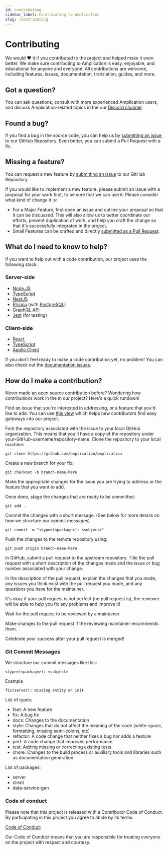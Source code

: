 ```yaml
---
id: contributing
sidebar_label: Contributing to Amplication
slug: /contributing
---
```


# Contributing

We would ❤️ it if you contributed to the project and helped make it even better.
We make sure contributing to Amplication is easy, enjoyable, and educational for anyone and everyone. All contributions are welcome, including features, issues, documentation, translation, guides, and more.

## Got a question?

You can ask questions, consult with more experienced Amplication users, and discuss Amplication-related topics in the our [Discord channel](https://discord.gg/b8MrjU6).

## Found a bug?

If you find a bug in the source code, you can help us by [submitting an issue](https://github.com/amplication/amplication/issues/new?assignees=&labels=type%3A%20bug&template=bug_report.md&title=) to our GitHub Repository. Even better, you can submit a Pull Request with a fix.

## Missing a feature?

You can request a new feature by [submitting an issue](https://github.com/amplication/amplication/issues/new?assignees=&labels=type%3A%20feature%20request&template=feature_request.md&title=) to our GitHub Repository.

If you would like to implement a new feature, please submit an issue with a proposal for your work first, to be sure that we can use it. Please consider what kind of change it is:

- For a Major Feature, first open an issue and outline your proposal so that it can be discussed. This will also allow us to better coordinate our efforts, prevent duplication of work, and help you craft the change so that it's successfully integrated in the project.
- Small Features can be crafted and directly [submitted as a Pull Request](#submit-pr).

## What do I need to know to help?

If you want to help out with a code contribution, our project uses the following stack:

### Server-side

- [Node.JS](https://nodejs.org/)
- [TypeScript](https://www.typescriptlang.org/docs)
- [NestJS](https://docs.nestjs.com/)
- [Prisma](https://www.prisma.io/docs/) (with [PostgreSQL](https://www.postgresql.org/about/))
- [GraphQL API](https://docs.nestjs.com/graphql/quick-start)
- [Jest](https://docs.nestjs.com/fundamentals/testing) (for testing)

### Client-side

- [React](https://reactjs.org/docs/getting-started.html)
- [TypeScript](https://www.typescriptlang.org/docs)
- [Apollo Client](https://www.apollographql.com/docs/react/)


If you don't feel ready to make a code contribution yet, no problem! You can also check out the [documentation issues](https://github.com/amplication/amplication/labels/type%3A%20docs).

## <a name="submit-pr"></a> How do I make a contribution?

Never made an open source contribution before? Wondering how contributions work in the in our project? Here's a quick rundown!

Find an issue that you're interested in addressing, or a feature that you'd like to add.
You can use [this view](https://github.com/amplication/amplication/issues?q=is%3Aopen+is%3Aissue+label%3A%22good+first+issue%22) which helps new contributors find easy gateways into our project.

Fork the repository associated with the issue to your local GitHub organization. This means that you'll have a copy of the repository under your-GitHub-username/repository-name.
Clone the repository to your local machine:

```
git clone https://github.com/amplication/amplication

```

Create a new branch for your fix:

```
git checkout -b branch-name-here
```

Make the appropriate changes for the issue you are trying to address or the feature that you want to add.

Once done, stage the changes that are ready to be committed:

```
git add .
```

Commit the changes with a short message. (See below for more details on how we structure our commit messages)

```
git commit -m "<type>(<package>): <subject>"
```

Push the changes to the remote repository using:

```
git push origin branch-name-here
```

In GitHub, submit a pull request to the upstream repository. Title the pull request with a short description of the changes made and the issue or bug number associated with your change.

In the description of the pull request, explain the changes that you made, any issues you think exist with the pull request you made, and any questions you have for the maintainer.

It's okay if your pull request is not perfect (no pull request is), the reviewer will be able to help you fix any problems and improve it!

Wait for the pull request to be reviewed by a maintainer.

Make changes to the pull request if the reviewing maintainer recommends them.

Celebrate your success after your pull request is merged!

### Git Commit Messages

We structure our commit messages like this:

```
<type>(<package>): <subject>
```

Example

```
fix(server): missing entity on init
```

List of types:

- feat: A new feature
- fix: A bug fix
- docs: Changes to the documentation
- style: Changes that do not affect the meaning of the code (white-space, formatting, missing semi-colons, etc)
- refactor: A code change that neither fixes a bug nor adds a feature
- perf: A code change that improves performance
- test: Adding missing or correcting existing tests
- chore: Changes to the build process or auxiliary tools and libraries such as documentation generation

List of packages:

- server
- client
- data-service-gen

### Code of conduct

Please note that this project is released with a Contributor Code of Conduct. By participating in this project you agree to abide by its terms.

[Code of Conduct](https://github.com/amplication/amplication/blob/master/code_of_conduct.md)

Our Code of Conduct means that you are responsible for treating everyone on the project with respect and courtesy.
